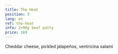```yaml
---
title: The Heat
position: 3
lang: en
ref: the-heat
info: 2×90g beef patty
price: 169
---
```


Cheddar cheese, pickled jalapeños, ventricina salami
